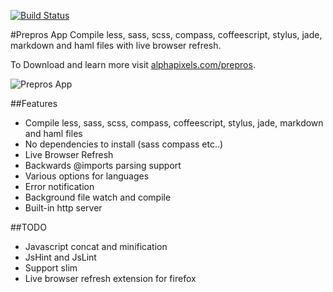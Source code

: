 [![Build Status](https://travis-ci.org/mattclements/Prepros.png?branch=testing)](https://travis-ci.org/mattclements/Prepros)

#Prepros App
Compile less, sass, scss, compass, coffeescript, stylus, jade, markdown and haml files with live browser refresh.

To Download and learn more visit [alphapixels.com/prepros](http://alphapixels.com/prepros).

![Prepros App](http://alphapixels.com/prepros/img/prepros.png)

##Features
* Compile less, sass, scss, compass, coffeescript, stylus, jade, markdown and haml files
* No dependencies to install (sass compass etc..)
* Live Browser Refresh
* Backwards @imports parsing support
* Various options for languages
* Error notification
* Background file watch and compile
* Built-in http server

##TODO
* Javascript concat and minification
* JsHint and JsLint
* Support slim
* Live browser refresh extension for firefox
